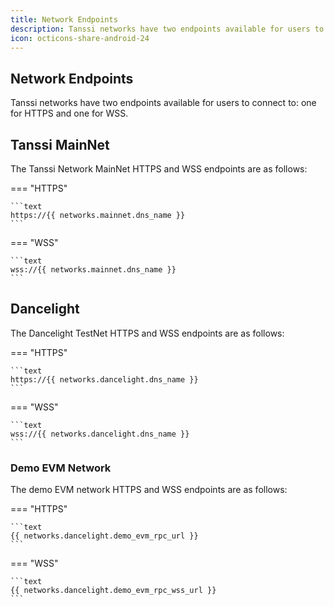 ```yaml
---
title: Network Endpoints
description: Tanssi networks have two endpoints available for users to connect to, one for HTTPS and one for WSS. This page has the RPC endpoints you need to get started.
icon: octicons-share-android-24
---
```


## Network Endpoints

Tanssi networks have two endpoints available for users to connect to: one for HTTPS and one for WSS.

## Tanssi MainNet

The Tanssi Network MainNet HTTPS and WSS endpoints are as follows:

=== "HTTPS"

    ```text
    https://{{ networks.mainnet.dns_name }}
    ```

=== "WSS"

    ```text
    wss://{{ networks.mainnet.dns_name }}
    ```

## Dancelight

The Dancelight TestNet HTTPS and WSS endpoints are as follows:

=== "HTTPS"

    ```text
    https://{{ networks.dancelight.dns_name }}
    ```

=== "WSS"

    ```text
    wss://{{ networks.dancelight.dns_name }}
    ```

### Demo EVM Network

The demo EVM network HTTPS and WSS endpoints are as follows:

=== "HTTPS"

    ```text
    {{ networks.dancelight.demo_evm_rpc_url }}
    ```

=== "WSS"

    ```text
    {{ networks.dancelight.demo_evm_rpc_wss_url }}
    ```